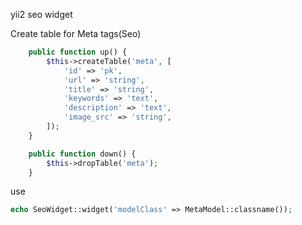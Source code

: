 yii2 seo widget

Create table for Meta tags(Seo) 
``` php
    public function up() {
        $this->createTable('meta', [
            'id' => 'pk',
            'url' => 'string',
            'title' => 'string',
            'keywords' => 'text',
            'description' => 'text',
            'image_src' => 'string',
        ]);
    }

    public function down() {
        $this->dropTable('meta');
    }
```


use

``` php
echo SeoWidget::widget('modelClass' => MetaModel::classname());
```